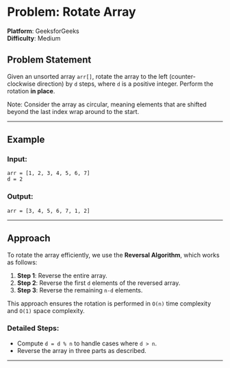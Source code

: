 # Problem: Rotate Array  
**Platform**: GeeksforGeeks  
**Difficulty**: Medium  

## Problem Statement  
Given an unsorted array `arr[]`, rotate the array to the left (counter-clockwise direction) by `d` steps, where `d` is a positive integer. Perform the rotation **in place**.  

Note: Consider the array as circular, meaning elements that are shifted beyond the last index wrap around to the start.  

---

## Example  
### Input:  
`arr = [1, 2, 3, 4, 5, 6, 7]`  
`d = 2`  

### Output:  
`arr = [3, 4, 5, 6, 7, 1, 2]`  

---

## Approach  
To rotate the array efficiently, we use the **Reversal Algorithm**, which works as follows:  

1. **Step 1**: Reverse the entire array.  
2. **Step 2**: Reverse the first `d` elements of the reversed array.  
3. **Step 3**: Reverse the remaining `n-d` elements.  

This approach ensures the rotation is performed in `O(n)` time complexity and `O(1)` space complexity.

### Detailed Steps:  
- Compute `d = d % n` to handle cases where `d > n`.  
- Reverse the array in three parts as described.  

---
